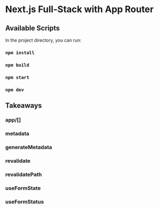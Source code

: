 # Next.js Full-Stack with App Router

## Available Scripts

In the project directory, you can run:

### `npm install`

### `npm build`

### `npm start`

### `npm dev`

## Takeaways

### app/[]

### metadata

### generateMetadata

### revalidate

### revalidatePath

### useFormState

### useFormStatus
